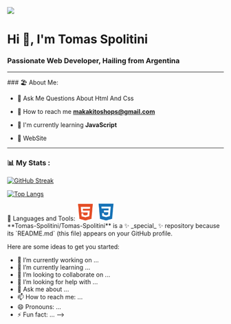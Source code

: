 <div id="header" aling="center">
  <img src="https://media.giphy.com/media/zOvBKUUEERdNm/giphy.gif" width="200" />
  <h1 aling="center">Hi 👋, I'm Tomas Spolitini</h1>
  <h3 aling="center">Passionate Web Developer, Hailing from Argentina</h3>
</div> 

---

<div aling="left">
 ### 🏖️ About Me:

 - 📜 Ask Me Questions About Html And Css

 - 📮 How to reach me **makakitoshops@gmail.com**

 - 🌱 I'm currently learning **JavaScript**

 - 🔵 WebSite
</div>

---

### 📊 My Stats :

[![GitHub Streak](http://github-readme-streak-stats.herokuapp.com?user=Tomas-Spolitini&theme=tokyonight-duo)](https://git.io/streak-stats)

[![Top Langs](https://github-readme-stats.vercel.app/api/top-langs/?username=Tomas-Spolitini&layout=donut)](https://github.com/anuraghazra/github-readme-stats)

<div aling="left">
  🔨 Languages and Tools:
  <img src="https://github.com/devicons/devicon/blob/master/icons/html5/html5-plain.svg" title="HTML5" alt="HTML" width="40" height="40"/>&nbsp;
  <img src="https://github.com/devicons/devicon/blob/master/icons/css3/css3-plain.svg" title="CSS3" alt="CSS" width="40" height="40"/>&nbsp;
  
</div>
**Tomas-Spolitini/Tomas-Spolitini** is a ✨ _special_ ✨ repository because its `README.md` (this file) appears on your GitHub profile.

Here are some ideas to get you started:

- 🔭 I’m currently working on ...
- 🌱 I’m currently learning ...
- 👯 I’m looking to collaborate on ...
- 🤔 I’m looking for help with ...
- 💬 Ask me about ...
- 📫 How to reach me: ...
- 😄 Pronouns: ...
- ⚡ Fun fact: ...
-->

